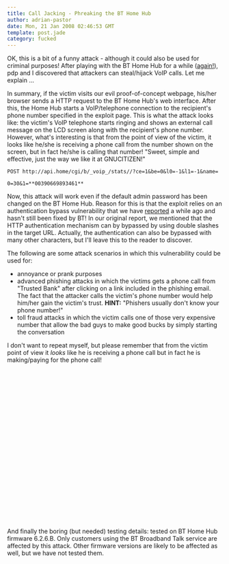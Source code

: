 ```yaml
---
title: Call Jacking - Phreaking the BT Home Hub
author: adrian-pastor
date: Mon, 21 Jan 2008 02:46:53 GMT
template: post.jade
category: fucked
---
```


OK, this is a bit of a funny attack - although it could also be used for criminal purposes! After playing with the BT Home Hub for a while ([again!](http://www.google.com/search?q=site%3Agnucitizen.org+bt+home+hub)), pdp and I discovered that attackers can steal/hijack VoIP calls. Let me explain ...

In summary, if the victim visits our evil proof-of-concept webpage, his/her browser sends a HTTP request to the BT Home Hub's web interface. After this, the Home Hub starts a VoIP/telephone connection to the recipient's phone number specified in the exploit page. This is what the attack looks like: the victim's VoIP telephone starts ringing and shows an external call message on the LCD screen along with the recipient's phone number. However, what's interesting is that from the point of view of the victim, it looks like he/she is receiving a phone call from the number shown on the screen, but in fact he/she is calling that number! "Sweet, simple and effective, just the way we like it at GNUCITIZEN!"

    POST http://api.home/cgi/b/_voip_/stats//?ce=1&be=0&l0=-1&l1=-1&name=

    0=30&1=**00390669893461**

Now, this attack will work even if the default admin password has been changed on the BT Home Hub. Reason for this is that the exploit relies on an authentication bypass vulnerability that we have [reported](/blog/bt-home-flub-pwnin-the-bt-home-hub-4) a while ago and hasn't still been fixed by BT! In our original report, we mentioned that the HTTP authentication mechanism can by bypassed by using double slashes in the target URL. Actually, the authentication can also be bypassed with many other characters, but I'll leave this to the reader to discover.

The following are some attack scenarios in which this vulnerability could be used for:

* annoyance or prank purposes
* advanced phishing attacks in which the victims gets a phone call from "Trusted Bank" after clicking on a link included in the phishing email. The fact that the attacker calls the victim's phone number would help him/her gain the victim's trust. **HINT:** "Phishers usually don't know your phone number!"
* toll fraud attacks in which the victim calls one of those very expensive number that allow the bad guys to make good bucks by simply starting the conversation

I don't want to repeat myself, but please remember that from the victim point of view it _looks_ like he is receiving a phone call but in fact he is making/paying for the phone call!

<div class="screen"><object width="425" height="355"><param name="movie" value="http://www.youtube.com/v/0V0YZQWYCHI&rel=1"></param><param name="wmode" value="transparent"></param><embed src="http://www.youtube.com/v/0V0YZQWYCHI&rel=1" type="application/x-shockwave-flash" wmode="transparent" width="425" height="355"></embed></object></div>

And finally the boring (but needed) testing details: tested on BT Home Hub firmware 6.2.6.B. Only customers using the BT Broadband Talk service are affected by this attack. Other firmware versions are likely to be affected as well, but we have not tested them.
